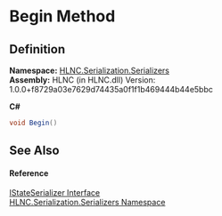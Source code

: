 # Begin Method




## Definition
**Namespace:** <a href="N_HLNC_Serialization_Serializers">HLNC.Serialization.Serializers</a>  
**Assembly:** HLNC (in HLNC.dll) Version: 1.0.0+f8729a03e7629d74435a0f1f1b469444b44e5bbc

**C#**
``` C#
void Begin()
```



## See Also


#### Reference
<a href="T_HLNC_Serialization_Serializers_IStateSerializer">IStateSerializer Interface</a>  
<a href="N_HLNC_Serialization_Serializers">HLNC.Serialization.Serializers Namespace</a>  
